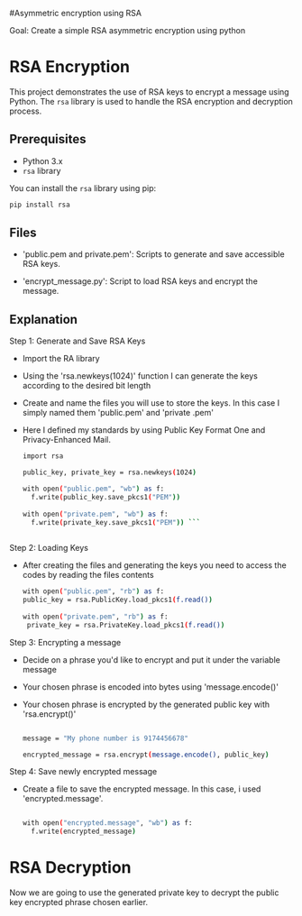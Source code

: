 #Asymmetric encryption using RSA

Goal: Create a simple RSA asymmetric encryption using python

# RSA Encryption 

This project demonstrates the use of RSA keys to encrypt a message using Python. The `rsa` library is used to handle the RSA encryption and decryption process.

## Prerequisites

- Python 3.x
- `rsa` library

You can install the `rsa` library using pip:

```bash 
pip install rsa
```

## Files
- 'public.pem and private.pem': Scripts to generate and save accessible RSA keys.

- 'encrypt_message.py': Script to load RSA keys and encrypt the message. 

## Explanation

Step 1: Generate and Save RSA Keys

- Import the RA library

- Using the 'rsa.newkeys(1024)' function I can generate the keys according to the desired bit length

- Create and name the files you will use to store the keys. In this case I simply named them 'public.pem' and 'private .pem'

- Here I defined my standards by using Public Key Format One and Privacy-Enhanced Mail.

  ```bash
  import rsa

  public_key, private_key = rsa.newkeys(1024)

  with open("public.pem", "wb") as f:
    f.write(public_key.save_pkcs1("PEM"))
    
  with open("private.pem", "wb") as f:
    f.write(private_key.save_pkcs1("PEM")) ```
    

Step 2: Loading Keys

- After creating the files and generating the keys you need to access the codes by reading the files contents

   ```bash
  with open("public.pem", "rb") as f:
   public_key = rsa.PublicKey.load_pkcs1(f.read())
    
  with open("private.pem", "rb") as f:
    private_key = rsa.PrivateKey.load_pkcs1(f.read())
   ```

Step 3: Encrypting a message

- Decide on a phrase you'd like to encrypt and put it under the variable message

- Your chosen phrase is encoded into bytes using 'message.encode()'
 
- Your chosen phrase is encrypted by the generated public key with 'rsa.encrypt()'


   ```bash
 
  message = "My phone number is 9174456678"

   encrypted_message = rsa.encrypt(message.encode(), public_key)

  ```

Step 4: Save newly encrypted message

- Create a file to save the encrypted message. In this case, i used 'encrypted.message'.

  ```bash

  with open("encrypted.message", "wb") as f:
    f.write(encrypted_message)
   ```
# RSA Decryption
Now we are going to use the generated private key to decrypt the public key encrypted phrase chosen earlier.

## 
